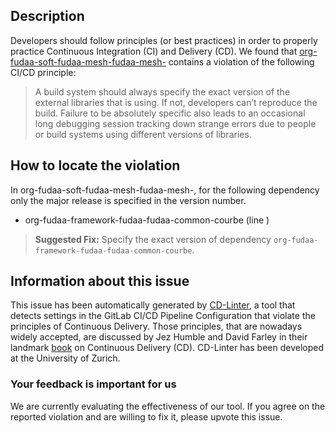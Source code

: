 
## Description
Developers should follow principles (or best practices) in order to properly practice Continuous Integration (CI) and Delivery (CD).
We found that [org-fudaa-soft-fudaa-mesh-fudaa-mesh-](https://gitlab.com/fudaa/fudaa-framework/blob/master/.gitlab-ci.yml) contains a violation of the following CI/CD principle:

> A build system should always specify the exact version of the external libraries that is using.
If not, developers can’t reproduce the build. Failure to be absolutely specific also leads to an occasional long debugging session tracking down strange errors due to people or build systems using different versions of libraries.

## How to locate the violation

In org-fudaa-soft-fudaa-mesh-fudaa-mesh-, for the following dependency only the major release is specified in the version number.

* org-fudaa-framework-fudaa-fudaa-common-courbe (line )

> **Suggested Fix:** Specify the exact version of dependency `org-fudaa-framework-fudaa-fudaa-common-courbe`.

## Information about this issue

This issue has been automatically generated by [CD-Linter](https://gitlab.com/Jancso/configuration-analytics), a tool that detects settings in the GitLab CI/CD Pipeline Configuration that violate the principles of Continuous Delivery. Those principles, that are nowadays widely accepted, are discussed by Jez Humble and David Farley in their landmark [book](https://www.oreilly.com/library/view/continuous-delivery-reliable/9780321670250/) on Continuous Delivery (CD). CD-Linter has been developed at the University of Zurich.

### Your feedback is important for us
We are currently evaluating the effectiveness of our tool. If you agree on the reported violation and are willing to fix it, please upvote this issue.